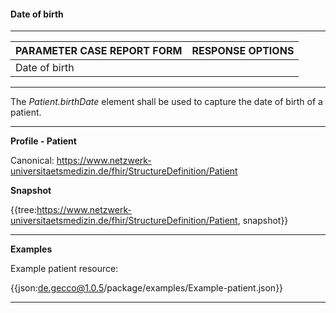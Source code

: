 #### Date of birth

---

| PARAMETER CASE REPORT FORM | RESPONSE OPTIONS |
|--------------|-----------|
| Date of birth |  | 

---

The *Patient.birthDate* element shall be used to capture the date of birth of a patient.

---

**Profile - Patient**

Canonical: https://www.netzwerk-universitaetsmedizin.de/fhir/StructureDefinition/Patient

**Snapshot**

{{tree:https://www.netzwerk-universitaetsmedizin.de/fhir/StructureDefinition/Patient, snapshot}} 

---

**Examples**

Example patient resource:

{{json:de.gecco@1.0.5/package/examples/Example-patient.json}}

---
